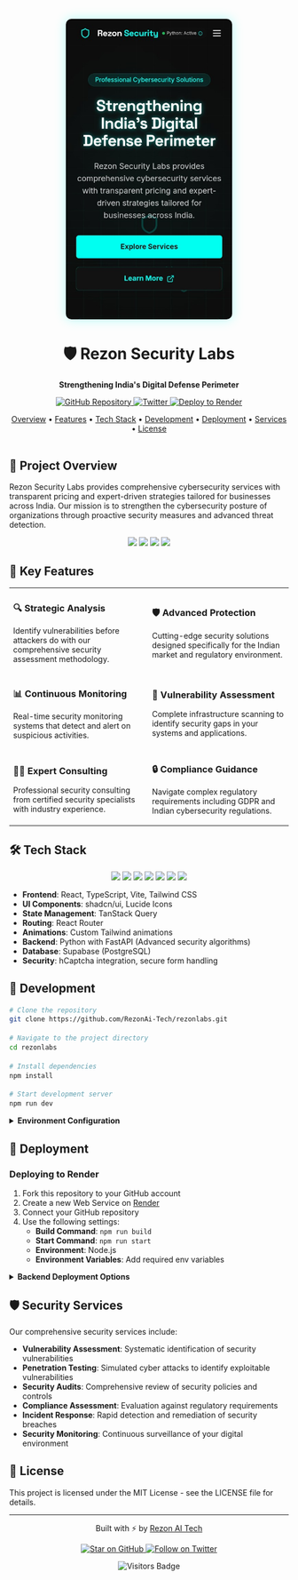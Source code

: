 
<div align="center">
  <img src="public/og-image.jpg" alt="Rezon Security Labs" width="300px" style="border-radius: 10px; box-shadow: 0 0 20px rgba(0, 255, 240, 0.3);" />
  
  # 🛡️ Rezon Security Labs

  <p>
    <strong>Strengthening India's Digital Defense Perimeter</strong>
  </p>
  
  <p>
    <a href="https://github.com/RezonAi-Tech/rezonlabs">
      <img src="https://img.shields.io/badge/GitHub-RezonAi_Tech-blue?style=for-the-badge&logo=github" alt="GitHub Repository" />
    </a>
    <a href="https://x.com/PrakharYud">
      <img src="https://img.shields.io/badge/Twitter-@PrakharYud-1DA1F2?style=for-the-badge&logo=twitter&logoColor=white" alt="Twitter" />
    </a>
    <a href="https://render.com/deploy?repo=https://github.com/RezonAi-Tech/rezonlabs">
      <img src="https://render.com/images/deploy-to-render-button.svg" alt="Deploy to Render" />
    </a>
  </p>
</div>

<div align="center">
  <a href="#project-overview">Overview</a> •
  <a href="#key-features">Features</a> •
  <a href="#tech-stack">Tech Stack</a> •
  <a href="#development">Development</a> •
  <a href="#deployment">Deployment</a> •
  <a href="#security-services">Services</a> •
  <a href="#license">License</a>
</div>

<br />

## 🔐 Project Overview

Rezon Security Labs provides comprehensive cybersecurity services with transparent pricing and expert-driven strategies tailored for businesses across India. Our mission is to strengthen the cybersecurity posture of organizations through proactive security measures and advanced threat detection.

<p align="center">
  <img src="https://img.shields.io/badge/Security-First-red?style=flat-square" />
  <img src="https://img.shields.io/badge/Python-Powered-blue?style=flat-square&logo=python" />
  <img src="https://img.shields.io/badge/React-Frontend-cyan?style=flat-square&logo=react" />
  <img src="https://img.shields.io/badge/Tailwind-Styled-38B2AC?style=flat-square&logo=tailwind-css" />
</p>

## 🚀 Key Features

<table>
  <tr>
    <td>
      <h3>🔍 Strategic Analysis</h3>
      <p>Identify vulnerabilities before attackers do with our comprehensive security assessment methodology.</p>
    </td>
    <td>
      <h3>🛡️ Advanced Protection</h3>
      <p>Cutting-edge security solutions designed specifically for the Indian market and regulatory environment.</p>
    </td>
  </tr>
  <tr>
    <td>
      <h3>📊 Continuous Monitoring</h3>
      <p>Real-time security monitoring systems that detect and alert on suspicious activities.</p>
    </td>
    <td>
      <h3>🔐 Vulnerability Assessment</h3>
      <p>Complete infrastructure scanning to identify security gaps in your systems and applications.</p>
    </td>
  </tr>
  <tr>
    <td>
      <h3>👨‍💻 Expert Consulting</h3>
      <p>Professional security consulting from certified security specialists with industry experience.</p>
    </td>
    <td>
      <h3>🔒 Compliance Guidance</h3>
      <p>Navigate complex regulatory requirements including GDPR and Indian cybersecurity regulations.</p>
    </td>
  </tr>
</table>

## 🛠️ Tech Stack

<p align="center">
  <img src="https://img.shields.io/badge/React-18-61DAFB?style=for-the-badge&logo=react" />
  <img src="https://img.shields.io/badge/TypeScript-4-3178C6?style=for-the-badge&logo=typescript" />
  <img src="https://img.shields.io/badge/Vite-Latest-646CFF?style=for-the-badge&logo=vite" />
  <img src="https://img.shields.io/badge/Tailwind-CSS-38B2AC?style=for-the-badge&logo=tailwind-css" />
  <img src="https://img.shields.io/badge/Python-3.9-3776AB?style=for-the-badge&logo=python" />
  <img src="https://img.shields.io/badge/FastAPI-Latest-009688?style=for-the-badge&logo=fastapi" />
  <img src="https://img.shields.io/badge/Supabase-PostgreSQL-3ECF8E?style=for-the-badge&logo=supabase" />
</p>

- **Frontend**: React, TypeScript, Vite, Tailwind CSS
- **UI Components**: shadcn/ui, Lucide Icons
- **State Management**: TanStack Query
- **Routing**: React Router
- **Animations**: Custom Tailwind animations
- **Backend**: Python with FastAPI (Advanced security algorithms)
- **Database**: Supabase (PostgreSQL)
- **Security**: hCaptcha integration, secure form handling

## 🔧 Development

```bash
# Clone the repository
git clone https://github.com/RezonAi-Tech/rezonlabs.git

# Navigate to the project directory
cd rezonlabs

# Install dependencies
npm install

# Start development server
npm run dev
```

<details>
<summary><b>Environment Configuration</b></summary>
<br>
The application uses Supabase for backend services. To set up your local environment:

1. Create a Supabase project at [supabase.com](https://supabase.com)
2. Add required tables as per the schema in `database/schema.sql`
3. Connect your application using the Supabase client details

</details>

## 🚀 Deployment

### Deploying to Render

1. Fork this repository to your GitHub account
2. Create a new Web Service on [Render](https://render.com)
3. Connect your GitHub repository
4. Use the following settings:
   - **Build Command**: `npm run build`
   - **Start Command**: `npm run start`
   - **Environment**: Node.js
   - **Environment Variables**: Add required env variables

<details>
<summary><b>Backend Deployment Options</b></summary>
<br>
The Python backend can be deployed separately using:

- Render (Web Services for Python apps)
- Heroku (with Python buildpack)
- AWS Lambda (for serverless functions)
- Google Cloud Run (containerized Python applications)

</details>

## 🛡️ Security Services

Our comprehensive security services include:

- **Vulnerability Assessment**: Systematic identification of security vulnerabilities
- **Penetration Testing**: Simulated cyber attacks to identify exploitable vulnerabilities
- **Security Audits**: Comprehensive review of security policies and controls
- **Compliance Assessment**: Evaluation against regulatory requirements
- **Incident Response**: Rapid detection and remediation of security breaches
- **Security Monitoring**: Continuous surveillance of your digital environment

## 📝 License

This project is licensed under the MIT License - see the LICENSE file for details.

---

<div align="center">
  <p>Built with ⚡ by <a href="https://github.com/RezonAi-Tech">Rezon AI Tech</a></p>
  
  <p>
    <a href="https://github.com/RezonAi-Tech/rezonlabs">
      <img src="https://img.shields.io/badge/Star_on_GitHub-RezonLabs-blue?style=for-the-badge&logo=github" alt="Star on GitHub" />
    </a>
    <a href="https://x.com/PrakharYud">
      <img src="https://img.shields.io/badge/Follow-@PrakharYud-1DA1F2?style=for-the-badge&logo=twitter&logoColor=white" alt="Follow on Twitter" />
    </a>
  </p>
  
  <p>
    <img src="https://api.visitorbadge.io/api/visitors?path=rezonlabs&label=Visitors&labelColor=%23000000&countColor=%2300FFF0" alt="Visitors Badge" />
  </p>
</div>
